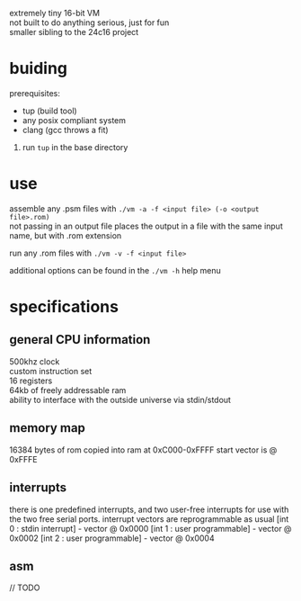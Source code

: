 extremely tiny 16-bit VM  
not built to do anything serious, just for fun  
smaller sibling to the 24c16 project  

# buiding
prerequisites: 
- tup (build tool)
- any posix compliant system
- clang (gcc throws a fit)

1. run `tup` in the base directory

# use
assemble any .psm files with `./vm -a -f <input file> (-o <output file>.rom)`  
not passing in an output file places the output in a file with the same input name, but with .rom extension

run any .rom files with `./vm -v -f <input file>`  

additional options can be found in the `./vm -h` help menu
# specifications

## general CPU information
500khz clock  
custom instruction set  
16 registers  
64kb of freely addressable ram  
ability to interface with the outside universe via stdin/stdout

## memory map 
16384 bytes of rom copied into ram at 0xC000-0xFFFF
start vector is @ 0xFFFE  

## interrupts
there is one predefined interrupts, and two user-free interrupts for use with
the two free serial ports. interrupt vectors are reprogrammable as usual
[int 0 : stdin interrupt]   - vector @ 0x0000
[int 1 : user programmable] - vector @ 0x0002
[int 2 : user programmable] - vector @ 0x0004

## asm
// TODO
